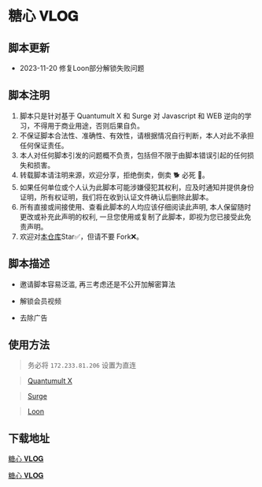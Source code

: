 # 糖心 𝐕𝐋𝐎𝐆

## 脚本更新

- 2023-11-20 修复Loon部分解锁失败问题

## 脚本注明

1. 脚本只是针对基于 Quantumult X 和 Surge 对 Javascript 和 WEB 逆向的学习，不得用于商业用途，否则后果自负。
2. 不保证脚本合法性、准确性、有效性，请根据情况自行判断，本人对此不承担任何保证责任。
3. 本人对任何脚本引发的问题概不负责，包括但不限于由脚本错误引起的任何损失和损害。
4. 转载脚本请注明来源，欢迎分享，拒绝倒卖，倒卖 🐕 必死 🐎。
5. 如果任何单位或个人认为此脚本可能涉嫌侵犯其权利，应及时通知并提供身份证明，所有权证明，我们将在收到认证文件确认后删除此脚本。
6. 所有直接或间接使用、查看此脚本的人均应该仔细阅读此声明, 本人保留随时更改或补充此声明的权利, 一旦您使用或复制了此脚本，即视为您已接受此免责声明。
7. 欢迎对[本仓库](https://github.com/Yuheng0101/X)Star✅，但请不要 Fork❌。

## 脚本描述

- 邀请脚本容易泛滥, 再三考虑还是不公开加解密算法

- 解锁会员视频

- 去除广告

## 使用方法

> 务必将 `172.233.81.206` 设置为直连

> [Quantumult X](https://raw.githubusercontent.com/Yuheng0101/X/main/Scripts/TXVLOG/txvlog.snippet)

> [Surge](https://raw.githubusercontent.com/Yuheng0101/X/main/Scripts/TXVLOG/txvlog.sgmodule)

> [Loon](https://raw.githubusercontent.com/Yuheng0101/X/main/Scripts/TXVLOG/txvlog.plugin)

## 下载地址

[糖心 𝐕𝐋𝐎𝐆](https://txoj0sl7.com/)

[糖心 𝐕𝐋𝐎𝐆](https://txwgysxr.com/)

